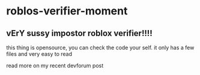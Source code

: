 # roblos-verifier-moment

vErY sussy impostor roblox verifier!!!!
-
this thing is opensource, you can check the code your self. it only has a few files and very easy to read

read more on my recent devforum post
